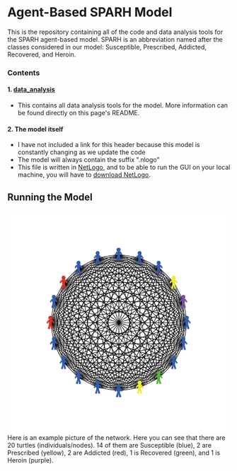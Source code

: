# Agent-Based SPARH Model

This is the repository containing all of the code and data analysis tools for the SPARH agent-based model. SPARH is an abbreviation named after the classes considered in our model: Susceptible, Prescribed, Addicted, Recovered, and Heroin. 

### Contents
#### 1. [data_analysis](https://github.com/mountaindust/Heroin_model/tree/master/ABM/data_analysis)
- This contains all data analysis tools for the model. More information can be found directly on this page's README.
#### 2. The model itself
- I have not included a link for this header because this model is constantly changing as we update the code
- The model will always contain the suffix ".nlogo"
- This file is written in [NetLogo](https://ccl.northwestern.edu/netlogo/), and to be able to run the GUI on your local machine, you will have to [download NetLogo](https://ccl.northwestern.edu/netlogo/download.shtml). 

## Running the Model

![Network Picture](https://github.com/mountaindust/Heroin_model/blob/master/ABM/supporting_docs/network_picture.png)
Here is an example picture of the network. Here you can see that there are 20 turtles (individuals/nodes). 14 of them are Susceptible (blue), 2 are Prescribed (yellow), 2 are Addicted (red), 1 is Recovered (green), and 1 is Heroin (purple). 
